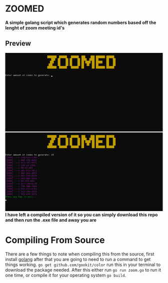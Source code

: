# ZOOMED 
**A simple golang script which generates random numbers based off the lenght of zoom meeting id's**

## Preview
![image](./images/show.png)
![gened coded](./images/gen.png)
**I have left a compiled version of it so you can simply download this repo and then run the .exe file and away you are**

# Compiling From Source
There are a few things to note when compiling this from the source, first install [golang]("google.com") after that you are going to need to run a command to get things working. `go get github.com/gookit/color` run this in your terminal to download the package needed. After this either run `go run zoom.go` to run it one time, or compile it for your operating system `go build`.
